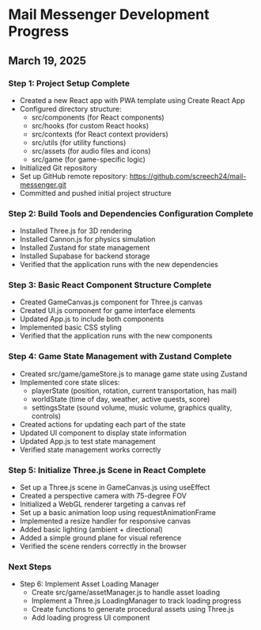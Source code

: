 # Mail Messenger Development Progress

## March 19, 2025

### Step 1: Project Setup Complete
- Created a new React app with PWA template using Create React App
- Configured directory structure:
  - src/components (for React components)
  - src/hooks (for custom React hooks)
  - src/contexts (for React context providers)
  - src/utils (for utility functions)
  - src/assets (for audio files and icons)
  - src/game (for game-specific logic)
- Initialized Git repository
- Set up GitHub remote repository: https://github.com/screech24/mail-messenger.git
- Committed and pushed initial project structure

### Step 2: Build Tools and Dependencies Configuration Complete
- Installed Three.js for 3D rendering
- Installed Cannon.js for physics simulation
- Installed Zustand for state management
- Installed Supabase for backend storage
- Verified that the application runs with the new dependencies

### Step 3: Basic React Component Structure Complete
- Created GameCanvas.js component for Three.js canvas
- Created UI.js component for game interface elements
- Updated App.js to include both components
- Implemented basic CSS styling
- Verified that the application runs with the new components

### Step 4: Game State Management with Zustand Complete
- Created src/game/gameStore.js to manage game state using Zustand
- Implemented core state slices:
  - playerState (position, rotation, current transportation, has mail)
  - worldState (time of day, weather, active quests, score)
  - settingsState (sound volume, music volume, graphics quality, controls)
- Created actions for updating each part of the state
- Updated UI component to display state information
- Updated App.js to test state management
- Verified state management works correctly

### Step 5: Initialize Three.js Scene in React Complete
- Set up a Three.js scene in GameCanvas.js using useEffect
- Created a perspective camera with 75-degree FOV
- Initialized a WebGL renderer targeting a canvas ref
- Set up a basic animation loop using requestAnimationFrame
- Implemented a resize handler for responsive canvas
- Added basic lighting (ambient + directional)
- Added a simple ground plane for visual reference
- Verified the scene renders correctly in the browser

### Next Steps
- Step 6: Implement Asset Loading Manager
  - Create src/game/assetManager.js to handle asset loading
  - Implement a Three.js LoadingManager to track loading progress
  - Create functions to generate procedural assets using Three.js
  - Add loading progress UI component
